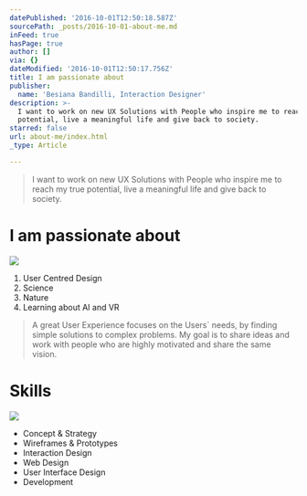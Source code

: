 ```yaml
---
datePublished: '2016-10-01T12:50:18.587Z'
sourcePath: _posts/2016-10-01-about-me.md
inFeed: true
hasPage: true
author: []
via: {}
dateModified: '2016-10-01T12:50:17.756Z'
title: I am passionate about
publisher:
  name: 'Besiana Bandilli, Interaction Designer'
description: >-
  I want to work on new UX Solutions with People who inspire me to reach my true
  potential, live a meaningful life and give back to society. 
starred: false
url: about-me/index.html
_type: Article

---
```

> I want to work on new UX Solutions with People who inspire me to reach my true potential, live a meaningful life and give back to society. 

# I am passionate about
![](https://the-grid-user-content.s3-us-west-2.amazonaws.com/be620b1b-eadd-4544-8fa4-c8c07a19d62f.gif)

1. User Centred Design
2. Science
3. Nature
4. Learning about AI and VR

> A great User Experience focuses on the Users&grave; needs, by finding simple solutions to complex problems. My goal is to share ideas and work with people who are highly motivated and share the same vision.

# Skills
![](https://the-grid-user-content.s3-us-west-2.amazonaws.com/e96a497d-1b59-44e0-bbee-e19948d7e7d6.gif)

* Concept & Strategy
* Wireframes & Prototypes
* Interaction Design
* Web Design
* User Interface Design
* Development